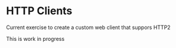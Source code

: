 # HTTP Clients
Current exercise to create a custom web client that suppors HTTP2

This is work in progress
